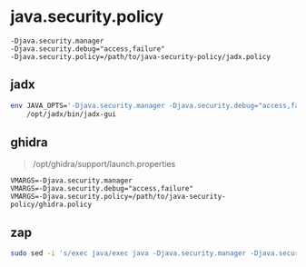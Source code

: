 # java.security.policy

```
-Djava.security.manager
-Djava.security.debug="access,failure"
-Djava.security.policy=/path/to/java-security-policy/jadx.policy
```

## jadx

```sh
env JAVA_OPTS='-Djava.security.manager -Djava.security.debug="access,failure" -Djava.security.policy=/path/to/java-security-policy/jadx.policy' \
    /opt/jadx/bin/jadx-gui
```

## ghidra

> /opt/ghidra/support/launch.properties

```
VMARGS=-Djava.security.manager
VMARGS=-Djava.security.debug="access,failure"
VMARGS=-Djava.security.policy=/path/to/java-security-policy/ghidra.policy
```

## zap

```sh
sudo sed -i 's/exec java/exec java -Djava.security.manager -Djava.security.debug="access,failure" -Djava.security.policy=\/path\/to\/java-security-policy\/zap.policy/g' /opt/zap/zap.sh
```
